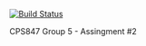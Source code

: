 [![Build Status](https://travis-ci.com/lookupninja/A2.svg?branch=main)](https://travis-ci.com/lookupninja/A2)

CPS847 Group 5 - Assingment #2 
